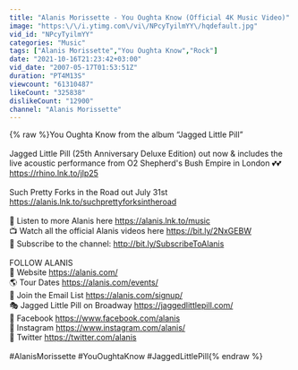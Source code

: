 ```yaml
---
title: "Alanis Morissette - You Oughta Know (Official 4K Music Video)"
image: "https:\/\/i.ytimg.com\/vi\/NPcyTyilmYY\/hqdefault.jpg"
vid_id: "NPcyTyilmYY"
categories: "Music"
tags: ["Alanis Morissette","You Oughta Know","Rock"]
date: "2021-10-16T21:23:42+03:00"
vid_date: "2007-05-17T01:53:51Z"
duration: "PT4M13S"
viewcount: "61310487"
likeCount: "325838"
dislikeCount: "12900"
channel: "Alanis Morissette"
---
```

{% raw %}You Oughta Know from the album “Jagged Little Pill” <br /><br />Jagged Little Pill (25th Anniversary Deluxe Edition) out now &amp; includes the live acoustic performance from O2 Shepherd's Bush Empire in London 💕💕 <a rel="nofollow" target="blank" href="https://rhino.lnk.to/jlp25">https://rhino.lnk.to/jlp25</a><br /><br />Such Pretty Forks in the Road out July 31st <a rel="nofollow" target="blank" href="https://alanis.lnk.to/suchprettyforksintheroad">https://alanis.lnk.to/suchprettyforksintheroad</a><br /><br />🎼 Listen to more Alanis here <a rel="nofollow" target="blank" href="https://alanis.lnk.to/music">https://alanis.lnk.to/music</a><br />📺 Watch all the official Alanis videos here <a rel="nofollow" target="blank" href="https://bit.ly/2NxGEBW">https://bit.ly/2NxGEBW</a><br />🔔 Subscribe to the channel: <a rel="nofollow" target="blank" href="http://bit.ly/SubscribeToAlanis">http://bit.ly/SubscribeToAlanis</a><br /><br />FOLLOW ALANIS <br />📡 Website <a rel="nofollow" target="blank" href="https://alanis.com/">https://alanis.com/</a><br />🌎 Tour Dates <a rel="nofollow" target="blank" href="https://alanis.com/events/">https://alanis.com/events/</a><br />💌 Join the Email List <a rel="nofollow" target="blank" href="https://alanis.com/signup/">https://alanis.com/signup/</a> <br />🎭 Jagged Little Pill on Broadway <a rel="nofollow" target="blank" href="https://jaggedlittlepill.com/">https://jaggedlittlepill.com/</a> <br />📣 Facebook <a rel="nofollow" target="blank" href="https://www.facebook.com/alanis">https://www.facebook.com/alanis</a><br />📸 Instagram <a rel="nofollow" target="blank" href="https://www.instagram.com/alanis/">https://www.instagram.com/alanis/</a> <br />📱 Twitter <a rel="nofollow" target="blank" href="https://twitter.com/alanis">https://twitter.com/alanis</a><br /><br />#AlanisMorissette #YouOughtaKnow #JaggedLittlePill{% endraw %}

